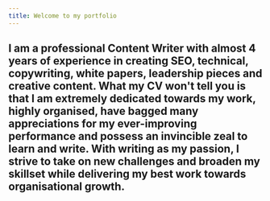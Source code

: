 ```yaml
---
title: Welcome to my portfolio
---
```

I am a professional Content Writer with almost 4 years of experience in creating SEO, technical, copywriting, white papers, leadership pieces and creative content. What my CV won't tell you is that I am extremely dedicated towards my work, highly organised, have bagged many appreciations for my ever-improving performance and possess an invincible zeal to learn and write. With writing as my passion, I strive to take on new challenges and broaden my skillset while delivering my best work towards organisational growth.
----
